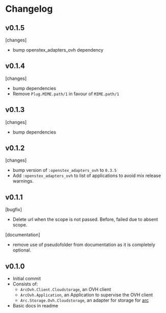 # Changelog

## v0.1.5

[changes]
- bump openstex_adapters_ovh dependency

## v0.1.4

[changes]
- bump dependencies
- Remove `Plug.MIME.path/1` in favour of `MIME.path/1`

## v0.1.3

[changes]
- bump dependencies

## v0.1.2

[changes]
- bump version of `:openstex_adapters_ovh` to `0.3.5`
- Add `:openstex_adapters_ovh` to list of applications to avoid
mix release warnings.


## v0.1.1

[bugfix]
- Delete url when the scope is not passed. Before, failed due to absent scope.

[documentation]
- remove use of pseudofolder from documentation as it is
completely optional.


## v0.1.0

- Initial commit
- Consists of:
    - `ArcOvh.Client.Cloudstorage`, an OVH client
    - `ArcOvh.Application`, an Application to supervise the OVH client
    - `Arc.Storage.Ovh.Cloudstorage`, an adapter for storage for [arc](https://github.com/stavro/arc)
- Basic docs in readme